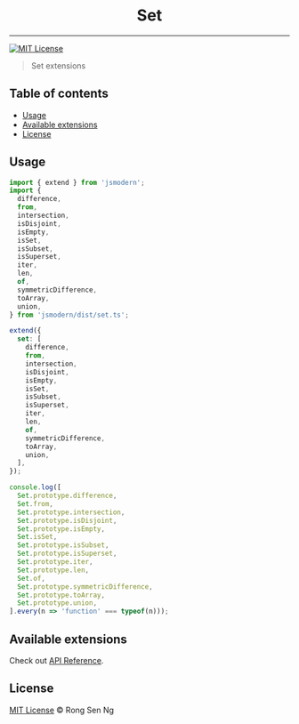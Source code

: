 <div align="center" style="text-align: center;">
  <h1 style="border-bottom: none;">Set</h1>

  <p></p>
</div>

<hr />

[![MIT License][mit-license-badge]][mit-license-url]

> Set extensions

## Table of contents <!-- omit in toc -->

- [Usage](#usage)
- [Available extensions](#available-extensions)
- [License](#license)

## Usage

```ts
import { extend } from 'jsmodern';
import {
  difference,
  from,
  intersection,
  isDisjoint,
  isEmpty,
  isSet,
  isSubset,
  isSuperset,
  iter,
  len,
  of,
  symmetricDifference,
  toArray,
  union,
} from 'jsmodern/dist/set.ts';

extend({
  set: [
    difference,
    from,
    intersection,
    isDisjoint,
    isEmpty,
    isSet,
    isSubset,
    isSuperset,
    iter,
    len,
    of,
    symmetricDifference,
    toArray,
    union,
  ],
});

console.log([
  Set.prototype.difference,
  Set.from,
  Set.prototype.intersection,
  Set.prototype.isDisjoint,
  Set.prototype.isEmpty,
  Set.isSet,
  Set.prototype.isSubset,
  Set.prototype.isSuperset,
  Set.prototype.iter,
  Set.prototype.len,
  Set.of,
  Set.prototype.symmetricDifference,
  Set.prototype.toArray,
  Set.prototype.union,
].every(n => 'function' === typeof(n)));
```

## Available extensions

Check out [API Reference].

## License

[MIT License](http://motss.mit-license.org/) © Rong Sen Ng

<!-- References -->
[API Reference]: /src/set/API_REFERENCE.md

<!-- MDN -->
[array-mdn-url]: https://developer.mozilla.org/en-US/docs/Web/JavaScript/Reference/Global_Objects/Array
[boolean-mdn-url]: https://developer.mozilla.org/en-US/docs/Web/JavaScript/Reference/Global_Objects/Boolean
[function-mdn-url]: https://developer.mozilla.org/en-US/docs/Web/JavaScript/Reference/Global_Objects/Function
[map-mdn-url]: https://developer.mozilla.org/en-US/docs/Web/JavaScript/Reference/Global_Objects/Map
[number-mdn-url]: https://developer.mozilla.org/en-US/docs/Web/JavaScript/Reference/Global_Objects/Number
[object-mdn-url]: https://developer.mozilla.org/en-US/docs/Web/JavaScript/Reference/Global_Objects/Object
[promise-mdn-url]: https://developer.mozilla.org/en-US/docs/Web/JavaScript/Reference/Global_Objects/Promise
[reg-exp-mdn-url]: https://developer.mozilla.org/en-US/docs/Web/JavaScript/Reference/Global_Objects/RegExp
[set-mdn-url]: https://developer.mozilla.org/en-US/docs/Web/JavaScript/Reference/Global_Objects/Set
[string-mdn-url]: https://developer.mozilla.org/en-US/docs/Web/JavaScript/Reference/Global_Objects/String
[void-mdn-url]: https://developer.mozilla.org/en-US/docs/Web/JavaScript/Reference/Operators/void
[error-mdn-url]: https://developer.mozilla.org/en-US/docs/Web/JavaScript/Reference/Global_Objects/Error

<!-- Badges -->
[mit-license-badge]: https://flat.badgen.net/badge/license/MIT/blue

<!-- Links -->
[mit-license-url]: https://github.com/motss/deno_mod/blob/master/LICENSE
